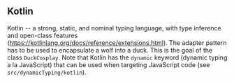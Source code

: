 
## Kotlin

Kotlin -- a strong, static, and nominal typing language, with type inference and open-class features (https://kotlinlang.org/docs/reference/extensions.html). The adapter pattern has to be used to encapsulate a wolf into a duck. This is the goal of the class `DuckCosplay`.
Note that Kotlin has the `dynamic` keyword (dynamic typing a la JavaScript) that can be used when targeting JavaScript code (see `src/dynamicTyping/kotlin`).